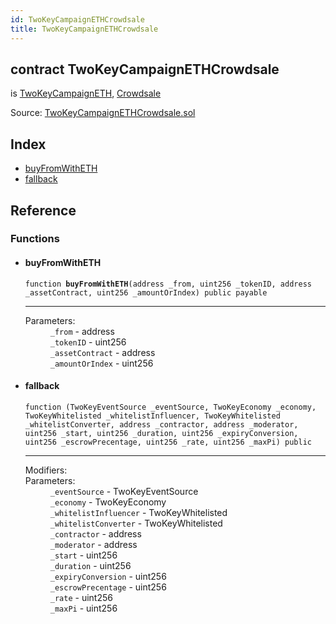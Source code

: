 ```yaml
---
id: TwoKeyCampaignETHCrowdsale
title: TwoKeyCampaignETHCrowdsale
---
```


<div class="contract-doc"><div class="contract"><h2 class="contract-header"><span class="contract-kind">contract</span> TwoKeyCampaignETHCrowdsale</h2><p class="base-contracts"><span>is</span> <a href="TwoKeyCampaignETH.html">TwoKeyCampaignETH</a><span>, </span><a href="openzeppelin-solidity_contracts_crowdsale_Crowdsale.html">Crowdsale</a></p><div class="source">Source: <a href="git+https://github.com/2keynet/web3-alpha/blob/v0.0.1/contracts/TwoKeyCampaignETHCrowdsale.sol" target="_blank">TwoKeyCampaignETHCrowdsale.sol</a></div></div><div class="index"><h2>Index</h2><ul><li><a href="TwoKeyCampaignETHCrowdsale.html#buyFromWithETH">buyFromWithETH</a></li><li><a href="TwoKeyCampaignETHCrowdsale.html#">fallback</a></li></ul></div><div class="reference"><h2>Reference</h2><div class="functions"><h3>Functions</h3><ul><li><div class="item function"><span id="buyFromWithETH" class="anchor-marker"></span><h4 class="name">buyFromWithETH</h4><div class="body"><code class="signature">function <strong>buyFromWithETH</strong><span>(address _from, uint256 _tokenID, address _assetContract, uint256 _amountOrIndex) </span><span>public </span><span>payable </span></code><hr/><dl><dt><span class="label-parameters">Parameters:</span></dt><dd><div><code>_from</code> - address</div><div><code>_tokenID</code> - uint256</div><div><code>_assetContract</code> - address</div><div><code>_amountOrIndex</code> - uint256</div></dd></dl></div></div></li><li><div class="item function"><span id="fallback" class="anchor-marker"></span><h4 class="name">fallback</h4><div class="body"><code class="signature">function <strong></strong><span>(TwoKeyEventSource _eventSource, TwoKeyEconomy _economy, TwoKeyWhitelisted _whitelistInfluencer, TwoKeyWhitelisted _whitelistConverter, address _contractor, address _moderator, uint256 _start, uint256 _duration, uint256 _expiryConversion, uint256 _escrowPrecentage, uint256 _rate, uint256 _maxPi) </span><span>public </span></code><hr/><dl><dt><span class="label-modifiers">Modifiers:</span></dt><dd></dd><dt><span class="label-parameters">Parameters:</span></dt><dd><div><code>_eventSource</code> - TwoKeyEventSource</div><div><code>_economy</code> - TwoKeyEconomy</div><div><code>_whitelistInfluencer</code> - TwoKeyWhitelisted</div><div><code>_whitelistConverter</code> - TwoKeyWhitelisted</div><div><code>_contractor</code> - address</div><div><code>_moderator</code> - address</div><div><code>_start</code> - uint256</div><div><code>_duration</code> - uint256</div><div><code>_expiryConversion</code> - uint256</div><div><code>_escrowPrecentage</code> - uint256</div><div><code>_rate</code> - uint256</div><div><code>_maxPi</code> - uint256</div></dd></dl></div></div></li></ul></div></div></div>
